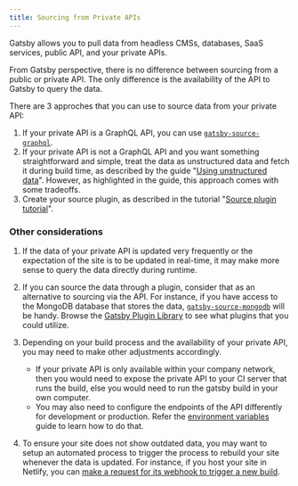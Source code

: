```yaml
---
title: Sourcing from Private APIs
---
```


Gatsby allows you to pull data from headless CMSs, databases, SaaS services, public API, and your private APIs.

From Gatsby perspective, there is no difference between sourcing from a public or private API. The only difference is the availability of the API to Gatsby to query the data.

There are 3 approches that you can use to source data from your private API:

1. If your private API is a GraphQL API, you can use [`gatsby-source-graphql`](https://www.gatsbyjs.org/packages/gatsby-source-graphql/).
2. If your private API is not a GraphQL API and you want something straightforward and simple, treat the data as unstructured data and fetch it during build time, as described by the guide "[Using unstructured data](/docs/using-unstructured-data/)". However, as highlighted in the guide, this approach comes with some tradeoffs.
3. Create your source plugin, as described in the tutorial "[Source plugin tutorial](/docs/source-plugin-tutorial/)".

### Other considerations

1. If the data of your private API is updated very frequently or the expectation of the site is to be updated in real-time, it may make more sense to query the data directly during runtime.

2. If you can source the data through a plugin, consider that as an alternative to sourcing via the API. For instance, if you have access to the MongoDB database that stores the data, [`gatsby-source-mongodb`](/https://www.gatsbyjs.org/packages/gatsby-source-mongodb/) will be handy. Browse the [Gatsby Plugin Library](https://www.gatsbyjs.org/plugins/) to see what plugins that you could utilize.

3. Depending on your build process and the availability of your private API, you may need to make other adjustments accordingly.

   - If your private API is only available within your company network, then you would need to expose the private API to your CI server that runs the build, else you would need to run the gatsby build in your own computer.
   - You may also need to configure the endpoints of the API differently for development or production. Refer the [environment variables](/docs/environment-variables/) guide to learn how to do that.

4. To ensure your site does not show outdated data, you may want to setup an automated process to trigger the process to rebuild your site whenever the data is updated. For instance, if you host your site in Netlify, you can [make a request for its webhook to trigger a new build](https://www.netlify.com/docs/webhooks/).

